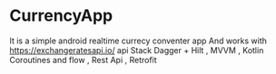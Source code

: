 # CurrencyApp

It is a simple android realtime currecy conventer app 
And works with https://exchangeratesapi.io/ api 
Stack Dagger + Hilt , MVVM , Kotlin Coroutines and flow , Rest Api , Retrofit
